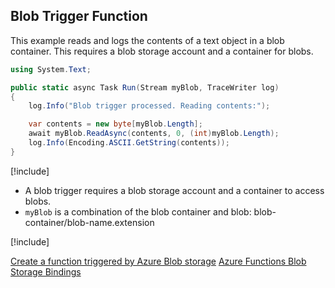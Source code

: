 ## Blob Trigger Function

This example reads and logs the contents of a text object in a blob container. This requires a blob storage account and a container for blobs.

```csharp
using System.Text;

public static async Task Run(Stream myBlob, TraceWriter log)
{  
    log.Info("Blob trigger processed. Reading contents:");

    var contents = new byte[myBlob.Length];
    await myBlob.ReadAsync(contents, 0, (int)myBlob.Length);
    log.Info(Encoding.ASCII.GetString(contents));
}
```

[!include[](../includes/takeaways-heading.md)]

- A blob trigger requires a blob storage account and a container to access blobs. 
- `myBlob` is a combination of the blob container and blob: blob-container/blob-name.extension

[!include[](../includes/read-more-heading.md)]

[Create a function triggered by Azure Blob storage](https://docs.microsoft.com/en-us/azure/azure-functions/functions-create-storage-blob-triggered-function)
[Azure Functions Blob Storage Bindings](https://docs.microsoft.com/en-us/azure/azure-functions/functions-bindings-storage-blob)
